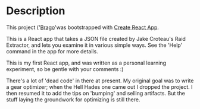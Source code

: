 
# Description

This project ('[Brago](https://github.com/kfishkin/brago)'was bootstrapped with [Create React App](https://github.com/facebook/create-react-app).


This is a React app that takes a JSON file created by
Jake Croteau's Raid Extractor, and lets you examine it
in various simple ways. See the 'Help' command in the app
for more details.

This is my first React app, and was written as a personal
learning experiment, so be gentle with your comments :)

There's a lot of 'dead code' in there at present. My original
goal was to write a gear optimizer; when the Hell Hades one
came out I dropped the project. I then resumed it to add the
tips on 'bumping' and selling artifacts. But the stuff laying
the groundwork for optimizing is still there.
